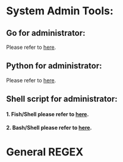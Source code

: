 # System Admin Tools:

## Go for administrator:
Please refer to [here](./go/README.md).

## Python for administrator:
Please refer to [here](./python/README.md).

## Shell script for administrator:
#### 1. Fish/Shell please refer to [here](./shell/fish/README.md).
#### 2. Bash/Shell please refer to [here](./shell/bash/README.md).

# General REGEX

